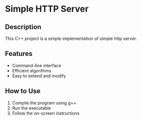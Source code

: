 # Simple HTTP Server

## Description
This C++ project is a simple implementation of simple http server.

## Features
- Command-line interface
- Efficient algorithms
- Easy to extend and modify

## How to Use
1. Compile the program using g++
2. Run the executable
3. Follow the on-screen instructions